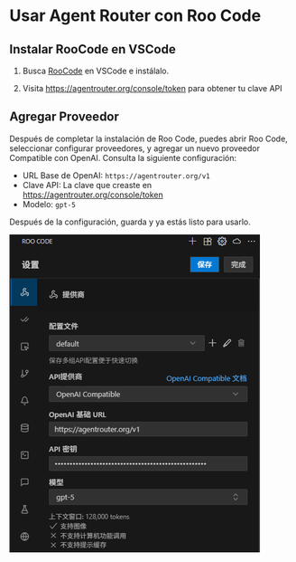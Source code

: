 # Usar Agent Router con Roo Code

## Instalar RooCode en VSCode

1. Busca [RooCode](https://marketplace.visualstudio.com/items?itemName=RooVeterinaryInc.roo-cline) en VSCode e instálalo.

2. Visita https://agentrouter.org/console/token para obtener tu clave API

## Agregar Proveedor

Después de completar la instalación de Roo Code, puedes abrir Roo Code, seleccionar configurar proveedores, y agregar un nuevo proveedor Compatible con OpenAI. Consulta la siguiente configuración:

- URL Base de OpenAI: `https://agentrouter.org/v1`
- Clave API: La clave que creaste en https://agentrouter.org/console/token
- Modelo: `gpt-5`

Después de la configuración, guarda y ya estás listo para usarlo.

![](./img/roo-code.png)